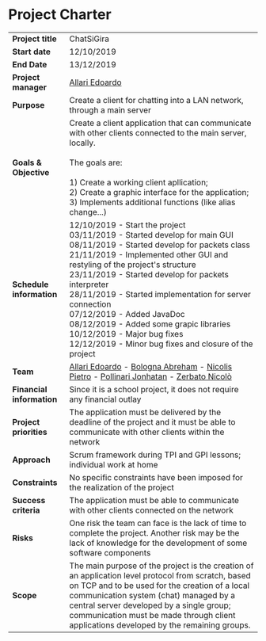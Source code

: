 

# Project Charter

|                         |                                                                                                                                            |
| :---------------------- |--------------------------------------------------------------------------------------------------------------------------------------------|
| **Project title**       | ChatSiGira                                                                                                                                 |
| **Start date**          | 12/10/2019                                                                                                                                 |
| **End Date**            | 13/12/2019                                                                                                                                 |
| **Project manager**     | [Allari Edoardo](https://github.com/teddyedo)                                                                                              |
| **Purpose**             | Create a client for chatting into a LAN network, through a main server                                                                     |
| **Goals & Objective**   | Create a client application that can communicate with other clients connected to the main server, locally.<br><br>The goals are: <br><br> 1) Create a working client apllication; <br> 2) Create a graphic interface for the application; <br> 3) Implements additional functions (like alias change...)                                                         |
|**Schedule information** | 12/10/2019 - Start the project<br>  03/11/2019 - Started develop for main GUI <br> 08/11/2019 - Started develop for packets class<br> 21/11/2019 - Implemented other GUI and restyling of the project's structure<br> 23/11/2019 - Started develop for packets interpreter<br> 28/11/2019 - Started implementation for server connection <br> 07/12/2019 - Added JavaDoc <br> 08/12/2019 - Added some grapic libraries <br> 10/12/2019 - Major bug fixes <br> 12/12/2019 - Minor bug fixes and closure of the project                                                               |
| **Team**                | [Allari Edoardo](https://github.com/teddyedo) - [Bologna Abreham](https://github.com/AbrehamBologna) - [Nicolis Pietro](https://github.com/pietronicolis1) - [Pollinari Jonhatan](https://github.com/JhonnyPol) - [Zerbato Nicolò](https://github.com/NicoZerba)     |
| **Financial information**        | Since it is a school project, it does not require any financial outlay                                                                     |
| **Project priorities**        | The application must be delivered by the deadline of the project and it must be able to communicate with other clients within the network     |
| **Approach**            | Scrum framework during TPI and GPI lessons; individual work at home| 
| **Constraints**         | No specific constraints have been imposed for the realization of the project|
| **Success criteria**          | The application must be able to communicate with other clients connected on the network|
| **Risks**          | One risk the team can face is the lack of time to complete the project. Another risk may be the lack of knowledge for the development of some software components|
|**Scope**           | The main purpose of the project is the creation of an application level protocol from scratch, based on TCP and to be used for the creation of a local communication system (chat) managed by a central server developed by a single group; communication must be made through client applications developed by the remaining groups.|
